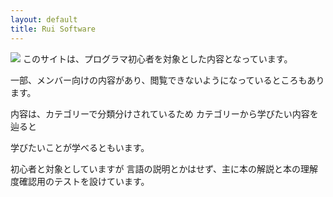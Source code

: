 ```yaml
---
layout: default
title: Rui Software
---
```

![]({{site.baseurl}}/images/top_page_image.png)
このサイトは、プログラマ初心者を対象とした内容となっています。

一部、メンバー向けの内容があり、閲覧できないようになっているところもあります。

内容は、カテゴリーで分類分けされているため
カテゴリーから学びたい内容を辿ると

学びたいことが学べるともいます。

初心者と対象としていますが
言語の説明とかはせず、主に本の解説と本の理解度確認用のテストを設けています。
